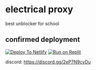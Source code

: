 # electrical proxy
best unblocker for school
## confirmed deployment
[![Deploy To Netlify](https://binbashbanana.github.io/deploy-buttons/buttons/remade/netlify.svg)](https://netlify.com)
[![Run on Replit](https://binbashbanana.github.io/deploy-buttons/buttons/remade/replit.svg)](https://replit.com/@playstation451/Electrical-Proxy)


discord: https://discord.gg/2eP7N9cyDu
